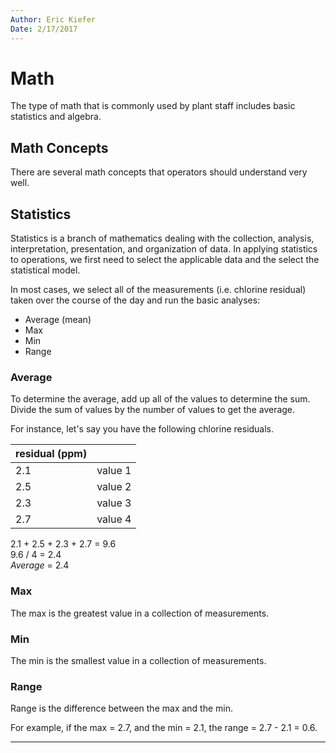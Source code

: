 ```yaml
---
Author: Eric Kiefer
Date: 2/17/2017
---
```


# Math

The type of math that is commonly used by plant staff includes basic statistics and algebra.

## Math Concepts  

There are several math concepts that operators should understand very well.

## Statistics  

Statistics is a branch of mathematics dealing with the collection, analysis, interpretation, presentation, and organization of data. In applying statistics to operations, we first need to select the applicable data and the select the statistical model.

In most cases, we select all of the measurements (i.e. chlorine residual) taken over the course of the day and run the basic analyses:

* Average (mean)  
* Max  
* Min  
* Range  

### Average

To determine the average, add up all of the values to determine the sum. Divide the sum of values by the number of values to get the average.

For instance, let's say you have the following chlorine residuals.

| residual (ppm)   |       |
| ---------------- |  -----|
| 2.1              |   value 1    |
| 2.5              |   value 2    |
| 2.3              |   value 3    |
| 2.7              |   value 4    |

2.1 + 2.5 + 2.3 + 2.7 = 9.6  
9.6 / 4 = 2.4  
*Average* = 2.4  

### Max  

The max is the greatest value in a collection of measurements.

### Min  

The min is the smallest value in a collection of measurements.

### Range  

Range is the difference between the max and the min.

For example, if the max = 2.7, and the min = 2.1, the range = 2.7 - 2.1 = 0.6.


___

